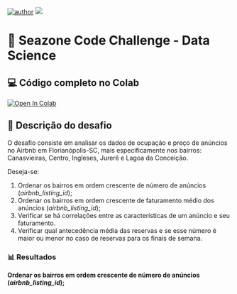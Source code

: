 [![author](https://img.shields.io/badge/Autor-Leonardo_Duarte-red.svg)](https://www.linkedin.com/in/leonardo-sales-duarte/) [![](https://img.shields.io/badge/python-3.7+-blue.svg)](https://www.python.org/downloads/release/python-3712/)

# 🚀 Seazone Code Challenge - Data Science

## 💻 Código completo no Colab

[![Open In Colab](https://colab.research.google.com/assets/colab-badge.svg)](link)

## 📝 Descrição do desafio

O desafio consiste em analisar os dados de ocupação e preço de anúncios no Airbnb em Florianópolis-SC, mais especificamente nos bairros: Canasvieiras, Centro, Ingleses, Jurerê e Lagoa da Conceição.

Deseja-se:

1.  Ordenar os bairros em ordem crescente de número de anúncios (*airbnb_listing_id*);
2.  Ordenar os bairros em ordem crescente de faturamento médio dos anúncios (*airbnb_listing_id*);
3.  Verificar se há correlações entre as características de um anúncio e seu faturamento.
4.  Verificar qual antecedência média das reservas e se esse número é maior ou menor no caso de reservas para os finais de semana.  

### 📊 Resultados

**Ordenar os bairros em ordem crescente de número de anúncios (*airbnb_listing_id*);**













